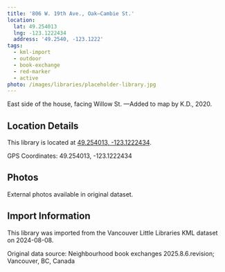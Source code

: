 ```yaml
---
title: '806 W. 19th Ave., Oak—Cambie St.'
location:
  lat: 49.254013
  lng: -123.1222434
  address: '49.2540, -123.1222'
tags:
  - kml-import
  - outdoor
  - book-exchange
  - red-marker
  - active
photo: /images/libraries/placeholder-library.jpg
---
```

East side of the house, facing Willow St.
—Added to map by K.D., 2020.  

## Location Details

This library is located at [49.254013, -123.1222434](https://www.google.com/maps?q=49.254013,-123.1222434).

GPS Coordinates: 49.254013, -123.1222434

## Photos

External photos available in original dataset.

## Import Information

This library was imported from the Vancouver Little Libraries KML dataset on 2024-08-08.

Original data source: Neighbourhood book exchanges 2025.8.6.revision; Vancouver, BC, Canada
